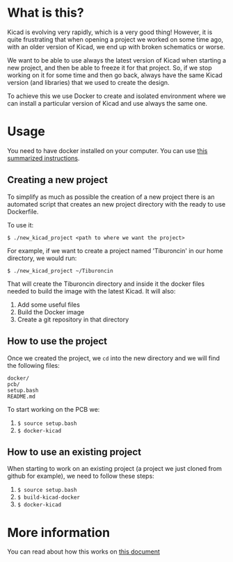 # What is this?

Kicad is evolving very rapidly, which is a very good thing! However, it is quite frustrating that when opening a project we worked on some time ago, with an older version of Kicad, we end up with broken schematics or worse.

We want to be able to use always the latest version of Kicad when starting a new project, and then be able to freeze it for that project. So, if we stop working on it for some time and then go back, always have the same Kicad version (and libraries) that we used to create the design.

To achieve this we use Docker to create and isolated environment where we can install a particular version of Kicad and use always the same one.

# Usage

You need to have docker installed on your computer. You can use [this summarized instructions](docs/docker_install.md).

## Creating a new project

To simplify as much as possible the creation of a new project there is an automated script that creates an new project directory with the ready to use Dockerfile.

To use it:

`$ ./new_kicad_project <path to where we want the project>`

For example, if we want to create a project named 'Tiburoncin' in our home directory, we would run:

`$ ./new_kicad_project ~/Tiburoncin`

That will create the Tiburoncin directory and inside it the docker files needed to build the image with the latest Kicad. It will also:

1. Add some useful files
1. Build the Docker image
1. Create a git repository in that directory

## How to use the project

Once we created the project, we `cd` into the new directory and we will find the following files:

```
docker/
pcb/
setup.bash
README.md
```

To start working on the PCB we:

1. `$ source setup.bash`
1. `$ docker-kicad`

## How to use an existing project

When starting to work on an existing project (a project we just cloned from github for example), we need to follow these steps:

1. `$ source setup.bash`
1. `$ build-kicad-docker`
1. `$ docker-kicad`

# More information

You can read about how this works on [this document](docs/how_it_works.md)
